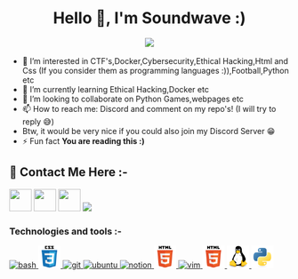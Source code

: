 <h1 align="center">Hello 👋, I'm Soundwave :)</h1>
<p align="center"> <img src="https://komarev.com/ghpvc/?username=harinandan123&label=Profile%20views&color=0e75b6&style=flat"/> </p>




- 👀 I’m interested in CTF's,Docker,Cybersecurity,Ethical Hacking,Html and Css (If you consider them as programming languages :)),Football,Python etc
- 🌱 I’m currently learning Ethical Hacking,Docker etc
- 💞️ I’m looking to collaborate on Python Games,webpages etc
- 📫 How to reach me: Discord and comment on my repo's! (I will try to reply 😅)
- Btw, it would be very nice if you could also join my Discord Server 😁
- ⚡ Fun fact **You are reading this :)**


## 📱 Contact Me Here :-
<a href="mailto:harinandanjp@icloud.com"><img src="https://www.freepnglogos.com/uploads/email-png/blue-email-box-circle-png-transparent-icon-2.png" width="40" height="40"></a>
<a href="https://discord.com/users/904583812816719892/"><img src="https://www.freepnglogos.com/uploads/discord-logo-png/concours-discord-cartes-voeux-fortnite-france-6.png" width="40" height="40"></a>
<a href="https://github.com/harinandan123"><img src="https://github.githubassets.com/images/modules/logos_page/GitHub-Mark.png" width="40" height="40"></a>
<a href="https://stackoverflow.com/users/18399106/soundwave"><img src="https://cdn-icons-png.flaticon.com/128/2111/2111628.png" height="40"> </a>


<h3 align="left">Technologies and tools :-</h3>
<p align="left"> <a href="https://www.gnu.org/software/bash/" target="_blank" rel="noreferrer"> <img src="https://miro.medium.com/max/1400/1*v4o2AXLIJaHSZmqYZk26qA.jpeg" alt="bash" width="80" height="40"/> <a href="https://www.w3schools.com/css/" target="_blank" rel="noreferrer"> <img src="https://raw.githubusercontent.com/devicons/devicon/master/icons/css3/css3-original-wordmark.svg" alt="css3" width="40" height="40"/> </a> <a href="https://git-scm.com/" target="_blank" rel="noreferrer"> <img src="https://www.vectorlogo.zone/logos/git-scm/git-scm-icon.svg" alt="git" width="40" height="40"/> </a> <a href="https://www.ubuntu.com" target="_blank" rel="noreferrer"> <img src="https://1000logos.net/wp-content/uploads/2017/06/Ubuntu-Logo-500x416.png" alt="ubuntu" width="50" height="40"/> </a> <a href="https://www.notion.so/" target="_blank" rel="noreferrer"> <img src="https://pbs.twimg.com/profile_images/1510138251889328128/mCjpYHqx_400x400.png" alt="notion" width="40" height="40"/> </a> <a href="https://www.w3.org/html/" target="_blank" rel="noreferrer"> <img src="https://raw.githubusercontent.com/devicons/devicon/master/icons/html5/html5-original-wordmark.svg" alt="html5" width="40" height="40"/> </a> <a href="https://www.vim.org/" target="_blank" rel="noreferrer"> <img src="https://cdn.freebiesupply.com/logos/large/2x/vim-logo-png-transparent.png" alt="vim" width="40" height="38"/> </a> <a href="https://www.w3.org/html/" target="_blank" rel="noreferrer"> <img src="https://raw.githubusercontent.com/devicons/devicon/master/icons/html5/html5-original-wordmark.svg" alt="html5" width="40" height="40"/> </a> <a href="https://www.linux.org/" target="_blank" rel="noreferrer"> <img src="https://raw.githubusercontent.com/devicons/devicon/master/icons/linux/linux-original.svg" alt="linux" width="40" height="40"/> </a> <a href="https://www.python.org" target="_blank" rel="noreferrer"> <img src="https://raw.githubusercontent.com/devicons/devicon/master/icons/python/python-original.svg" alt="python" width="40" height="40"/> </a> </p>
